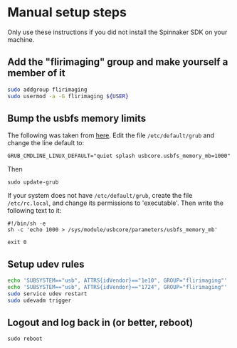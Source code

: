 # Manual setup steps

Only use these instructions if you did not install the Spinnaker SDK on
your machine.

## Add the "flirimaging" group and make yourself a member of it
```bash
sudo addgroup flirimaging
sudo usermod -a -G flirimaging ${USER}
```

## Bump the usbfs memory limits
The following was taken from [here](https://www.flir.com/support-center/iis/machine-vision/application-note/using-linux-with-usb-3.1/).
Edit the file ``/etc/default/grub`` and change the line default to:
```
GRUB_CMDLINE_LINUX_DEFAULT="quiet splash usbcore.usbfs_memory_mb=1000"
```
Then
```
sudo update-grub
```
If your system does not have ``/etc/default/grub``, create the file ``/etc/rc.local``, and change its permissions to 'executable'. Then write the following text to it:
```
#!/bin/sh -e
sh -c 'echo 1000 > /sys/module/usbcore/parameters/usbfs_memory_mb'

exit 0
```

## Setup udev rules
```bash
echo 'SUBSYSTEM=="usb", ATTRS{idVendor}=="1e10", GROUP="flirimaging"' | sudo tee -a /etc/udev/rules.d/40-flir-spinnaker.rules
echo 'SUBSYSTEM=="usb", ATTRS{idVendor}=="1724", GROUP="flirimaging"' | sudo tee -a /etc/udev/rules.d/40-flir-spinnaker.rules
sudo service udev restart
sudo udevadm trigger
```

## Logout and log back in (or better, reboot)

``
sudo reboot
``
